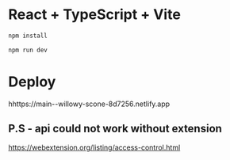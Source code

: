 # React + TypeScript + Vite

```sh
npm install
```
```sh
npm run dev
```
# Deploy
hhttps://main--willowy-scone-8d7256.netlify.app
## P.S - api could not work without extension
https://webextension.org/listing/access-control.html
